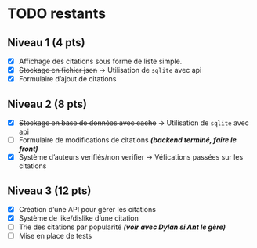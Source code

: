 # TODO restants

## Niveau 1 (4 pts)

- [x] Affichage des citations sous forme de liste simple.
- [x] ~~Stockage en fichier json~~ -> Utilisation de `sqlite` avec api
- [x] Formulaire d’ajout de citations

## Niveau 2 (8 pts)

- [x] ~~Stockage en base de données avec cache~~ → Utilisation de `sqlite` avec api
- [ ] Formulaire de modifications de citations **_(backend terminé, faire le front)_**
- [x] Système d’auteurs verifiés/non verifier → Véfications passées sur les citations

## Niveau 3 (12 pts)

- [x] Création d’une API pour gérer les citations
- [x] Système de like/dislike d’une citation
- [ ] Trie des citations par popularité **_(voir avec Dylan si Ant le gère)_**
- [ ] Mise en place de tests